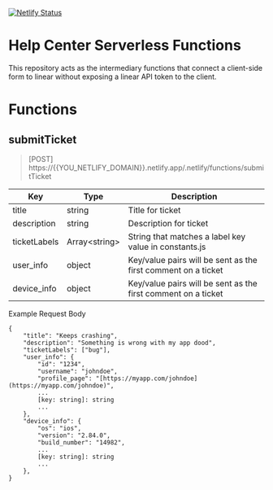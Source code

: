 [![Netlify Status](https://www.netlify.com/img/deploy/button.svg)](https://app.netlify.com/start/deploy?repository=https://github.com/TylerAHolden/linear-help-center)

# Help Center Serverless Functions

This repository acts as the intermediary functions that connect a client-side form to linear without exposing a linear API token to the client.

# Functions

## submitTicket

> [POST] https://{{YOU_NETLIFY_DOMAIN}}.netlify.app/.netlify/functions/submitTicket

| Key          | Type            | Description                                                   |
| ------------ | --------------- | ------------------------------------------------------------- |
| title        | string          | Title for ticket                                              |
| description  | string          | Description for ticket                                        |
| ticketLabels | Array\<string\> | String that matches a label key value in constants.js         |
| user_info    | object          | Key/value pairs will be sent as the first comment on a ticket |
| device_info  | object          | Key/value pairs will be sent as the first comment on a ticket |

Example Request Body

```
{
	"title": "Keeps crashing",
	"description": "Something is wrong with my app dood",
	"ticketLabels": ["bug"],
	"user_info": {
		"id": "1234",
		"username": "johndoe",
		"profile_page": "[https://myapp.com/johndoe](https://myapp.com/johndoe)",
		...
		[key: string]: string
		...
	},
	"device_info": {
		"os": "ios",
		"version": "2.84.0",
		"build_number": "14982",
		...
		[key: string]: string
		...
	},
}
```
